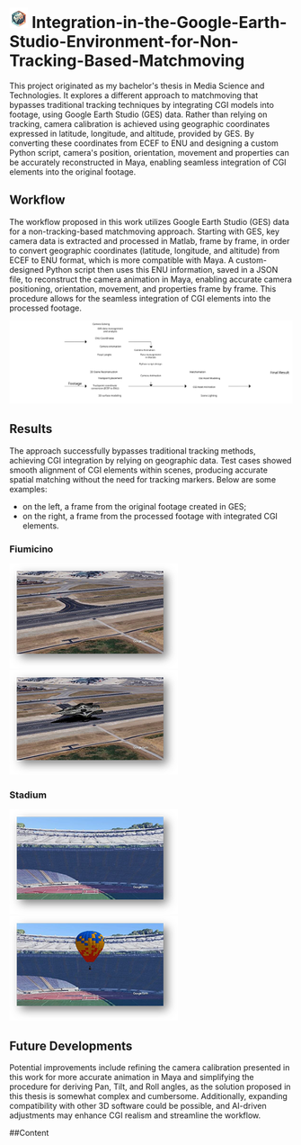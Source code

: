 # ![cube_globe_icon](https://github.com/FedericoCGI/Integration-in-the-Google-Earth-Studio-Environment-for-Non-Tracking-Based-Matchmoving/blob/main/images/cube_globe_icon.png)   Integration-in-the-Google-Earth-Studio-Environment-for-Non-Tracking-Based-Matchmoving 
This project originated as my bachelor's thesis in Media Science and Technologies. 
It explores a different approach to matchmoving that bypasses traditional tracking techniques by integrating CGI models into footage, using Google Earth Studio (GES) data.
Rather than relying on tracking, camera calibration is achieved using geographic coordinates expressed in latitude, longitude, and altitude, provided by GES.
By converting these coordinates from ECEF to ENU and designing a custom Python script, camera's position, orientation, movement and properties can be accurately reconstructed in Maya, enabling seamless integration of CGI elements into the original footage.

## Workflow
The workflow proposed in this work utilizes Google Earth Studio (GES) data for a non-tracking-based matchmoving approach. Starting with GES, key camera data is extracted and processed in Matlab, frame by frame, in order to convert geographic coordinates (latitude, longitude, and altitude) from ECEF to ENU format, which is more compatible with Maya. A custom-designed Python script then uses this ENU information, saved in a JSON file, to reconstruct the camera animation in Maya, enabling accurate camera positioning, orientation, movement, and properties frame by frame. This procedure allows for the seamless integration of CGI elements into the processed footage.

![Project Workflow](https://github.com/FedericoCGI/Integration-in-the-Google-Earth-Studio-Environment-for-Non-Tracking-Based-Matchmoving/blob/main/images/workflow_00.svg)

## Results
The approach successfully bypasses traditional tracking methods, achieving CGI integration by relying on geographic data. Test cases showed smooth alignment of CGI elements within scenes, producing accurate spatial matching without the need for tracking markers. Below are some examples: 
- on the left, a frame from the original footage created in GES;
- on the right, a frame from the processed footage with integrated CGI elements.

### Fiumicino
![Fiumicino_original_footage](https://github.com/FedericoCGI/Integration-in-the-Google-Earth-Studio-Environment-for-Non-Tracking-Based-Matchmoving/blob/main/images/Fiumicino_img.png) ![Fiumicino_final_footage](https://github.com/FedericoCGI/Integration-in-the-Google-Earth-Studio-Environment-for-Non-Tracking-Based-Matchmoving/blob/main/images/Fiumicino_Final_img.png)

### Stadium
![stadium_original_footage](https://github.com/FedericoCGI/Integration-in-the-Google-Earth-Studio-Environment-for-Non-Tracking-Based-Matchmoving/blob/main/images/Stadium_img.png)   ![stadium_final_footage](https://github.com/FedericoCGI/Integration-in-the-Google-Earth-Studio-Environment-for-Non-Tracking-Based-Matchmoving/blob/main/images/Stadium_Final_img.png)

## Future Developments
Potential improvements include refining the camera calibration presented in this work for more accurate animation in Maya and simplifying the procedure for deriving Pan, Tilt, and Roll angles, as the solution proposed in this thesis is somewhat complex and cumbersome. Additionally, expanding compatibility with other 3D software could be possible, and AI-driven adjustments may enhance CGI realism and streamline the workflow.

##Content

